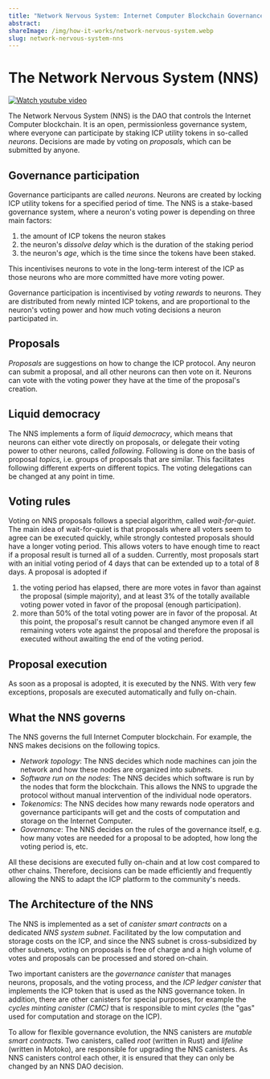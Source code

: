 ```yaml
---
title: "Network Nervous System: Internet Computer Blockchain Governance"
abstract: 
shareImage: /img/how-it-works/network-nervous-system.webp
slug: network-nervous-system-nns
---
```


# The Network Nervous System (NNS)

[![Watch youtube video](https://i.ytimg.com/vi/hWnsluxmRqc/maxresdefault.jpg)](https://www.youtube.com/watch?v=hWnsluxmRqc)


The Network Nervous System (NNS) is the DAO that controls the Internet Computer blockchain.
It is an open, permissionless governance system, where everyone can participate by staking ICP utility tokens in so-called _neurons_.
Decisions are made by voting on _proposals_, which can be submitted by anyone.




## Governance participation
Governance participants are called _neurons_.
Neurons are created by locking ICP utility tokens for a specified period of time.
The NNS is a stake-based governance system, where a neuron's voting power is depending on three main factors:
1) the amount of ICP tokens the neuron stakes
2) the neuron's _dissolve delay_ which is the duration of the staking period
3) the neuron's _age_, which is the time since the tokens have been staked.


This incentivises neurons to vote in the long-term interest of the ICP as those neurons who are more committed have more voting power.


Governance participation is incentivised by _voting rewards_ to neurons.
They are distributed from newly minted ICP tokens, and are proportional to the neuron's voting power and how much voting decisions a neuron participated in.


## Proposals
_Proposals_ are suggestions on how to change the ICP protocol.
Any neuron can submit a proposal, and all other neurons can then vote on it.
Neurons can vote with the voting power they have at the time of the proposal's creation.


## Liquid democracy
The NNS implements a form of _liquid democracy_, which means that neurons can either vote directly on proposals, or delegate their voting power to other neurons, called _following_.
Following is done on the basis of proposal _topics_, i.e. groups of proposals that are similar.
This facilitates following different experts on different topics.
The voting delegations can be changed at any point in time.


## Voting rules
Voting on NNS proposals follows a special algorithm, called _wait-for-quiet_.
The main idea of wait-for-quiet is that proposals where all voters seem to agree can be executed quickly, while strongly contested proposals should have a longer voting period. This allows voters to have enough time to react if a proposal result is turned all of a sudden.
Currently, most proposals start with an initial voting period of 4 days that can be extended up to a total of 8 days.
A proposal is adopted if
1) the voting period has elapsed, there are more votes in favor than against the proposal (simple majority), and at least 3% of the totally available voting power voted in favor of the proposal (enough participation).
2) more than 50% of the total voting power are in favor of the proposal. At this point, the proposal's result cannot be changed anymore even if all remaining voters vote against the proposal and therefore the proposal is executed without awaiting the end of the voting period.


## Proposal execution
As soon as a proposal is adopted, it is executed by the NNS. With very few exceptions, proposals are executed automatically and fully on-chain.




## What the NNS governs
The NNS governs the full Internet Computer blockchain.
For example, the NNS makes decisions on the following topics.
* *Network topology*: The NNS decides which node machines can join the network and how these nodes are organized into _subnets_.
* *Software run on the nodes*: The NNS decides which software is run by the nodes that form the blockchain. This allows the NNS to upgrade the protocol without manual intervention of the individual node operators.
* *Tokenomics*: The NNS decides how many rewards node operators and governance participants will get and the costs of computation and storage on the Internet Computer.
* *Governance*: The NNS decides on the rules of the governance itself, e.g. how many votes are needed for a proposal to be adopted, how long the voting period is, etc.


All these decisions are executed fully on-chain and at low cost compared to other chains. Therefore, decisions can be made efficiently and frequently allowing the NNS to adapt the ICP platform to the community's needs.


## The Architecture of the NNS
The NNS is implemented as a set of _canister smart contracts_ on a dedicated _NNS system subnet_.
Facilitated by the low computation and storage costs on the ICP, and since the NNS subnet is cross-subsidized by other subnets, voting on proposals is free of charge and a high volume of votes and proposals can be processed and stored on-chain.


Two important canisters are the _governance canister_ that manages neurons, proposals, and the voting process, and the _ICP ledger canister_ that implements the ICP token that is used as the NNS governance token.
In addition, there are other canisters for special purposes, for example the _cycles minting canister (CMC)_ that is responsible to mint _cycles_ (the "gas" used for computation and storage on the ICP).


To allow for flexible governance evolution, the NNS canisters are _mutable smart contracts_.
Two canisters, called _root_ (written in Rust) and _lifeline_ (written in Motoko), are responsible for upgrading the NNS canisters. As NNS canisters control each other, it is ensured that they can only be changed by an NNS DAO decision.









